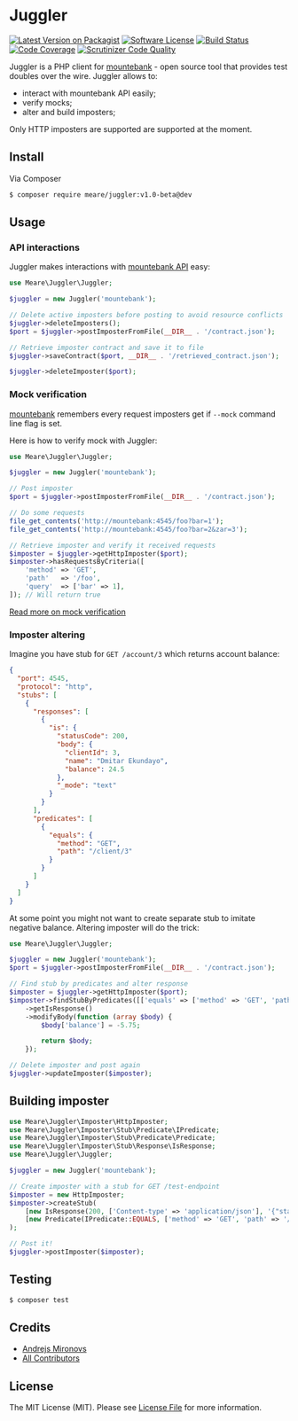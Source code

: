 # Juggler

[![Latest Version on Packagist][ico-packagist]][link-packagist]
[![Software License][ico-license]](LICENSE.md)
[![Build Status][ico-build]][link-build]
[![Code Coverage][ico-coverage]][link-coverage]
[![Scrutinizer Code Quality][ico-code-quality]][link-code-quality]

Juggler is a PHP client for [mountebank](http://www.mbtest.org/) - open source tool that provides test doubles over the wire. Juggler allows to:

* interact with mountebank API easily;
* verify mocks;
* alter and build imposters;

Only HTTP imposters are supported are supported at the moment.

## Install

Via Composer

``` bash
$ composer require meare/juggler:v1.0-beta@dev
```

## Usage
### API interactions
Juggler makes interactions with [mountebank API](http://www.mbtest.org/docs/api/overview) easy:
``` php
use Meare\Juggler\Juggler;

$juggler = new Juggler('mountebank');

// Delete active imposters before posting to avoid resource conflicts
$juggler->deleteImposters();
$port = $juggler->postImposterFromFile(__DIR__ . '/contract.json');

// Retrieve imposter contract and save it to file
$juggler->saveContract($port, __DIR__ . '/retrieved_contract.json');

$juggler->deleteImposter($port);
```
### Mock verification
[mountebank](http://www.mbtest.org/) remembers every request imposters get if `--mock` command line flag is set.

Here is how to verify mock with Juggler:
```php
use Meare\Juggler\Juggler;

$juggler = new Juggler('mountebank');

// Post imposter
$port = $juggler->postImposterFromFile(__DIR__ . '/contract.json');

// Do some requests
file_get_contents('http://mountebank:4545/foo?bar=1');
file_get_contents('http://mountebank:4545/foo?bar=2&zar=3');

// Retrieve imposter and verify it received requests
$imposter = $juggler->getHttpImposter($port);
$imposter->hasRequestsByCriteria([
    'method' => 'GET',
    'path'   => '/foo',
    'query'  => ['bar' => 1],
]); // Will return true
```
[Read more on mock verification](http://www.mbtest.org/docs/api/mocks)
### Imposter altering
Imagine you have stub for `GET /account/3` which returns account balance:
```json
{
  "port": 4545,
  "protocol": "http",
  "stubs": [
    {
      "responses": [
        {
          "is": {
            "statusCode": 200,
            "body": {
              "clientId": 3,
              "name": "Dmitar Ekundayo",
              "balance": 24.5
            },
            "_mode": "text"
          }
        }
      ],
      "predicates": [
        {
          "equals": {
            "method": "GET",
            "path": "/client/3"
          }
        }
      ]
    }
  ]
}
```
At some point you might not want to create separate stub to imitate negative balance. Altering imposter will do the trick:
```php
use Meare\Juggler\Juggler;

$juggler = new Juggler('mountebank');
$port = $juggler->postImposterFromFile(__DIR__ . '/contract.json');

// Find stub by predicates and alter response
$imposter = $juggler->getHttpImposter($port);
$imposter->findStubByPredicates([['equals' => ['method' => 'GET', 'path' => '/account/3']]])
    ->getIsResponse()
    ->modifyBody(function (array $body) {
        $body['balance'] = -5.75;

        return $body;
    });

// Delete imposter and post again
$juggler->updateImposter($imposter);
```
## Building imposter
```php
use Meare\Juggler\Imposter\HttpImposter;
use Meare\Juggler\Imposter\Stub\Predicate\IPredicate;
use Meare\Juggler\Imposter\Stub\Predicate\Predicate;
use Meare\Juggler\Imposter\Stub\Response\IsResponse;
use Meare\Juggler\Juggler;

$juggler = new Juggler('mountebank');

// Create imposter with a stub for GET /test-endpoint
$imposter = new HttpImposter;
$imposter->createStub(
    [new IsResponse(200, ['Content-type' => 'application/json'], '{"status":200}')],
    [new Predicate(IPredicate::EQUALS, ['method' => 'GET', 'path' => '/test-endpoint'])]
);

// Post it!
$juggler->postImposter($imposter);

```
## Testing

``` bash
$ composer test
```

## Credits

- [Andrejs Mironovs][link-author]
- [All Contributors][link-contributors]

## License

The MIT License (MIT). Please see [License File](LICENSE.md) for more information.

[ico-packagist]: https://img.shields.io/packagist/v/meare/juggler.svg?style=flat-square
[ico-license]: https://img.shields.io/badge/license-MIT-brightgreen.svg?style=flat-square
[ico-build]: https://scrutinizer-ci.com/g/meare/juggler/badges/build.png?b=master
[ico-coverage]: https://scrutinizer-ci.com/g/meare/juggler/badges/coverage.png?b=master
[ico-code-quality]: https://scrutinizer-ci.com/g/meare/juggler/badges/quality-score.png?b=master

[link-packagist]: https://packagist.org/packages/meare/juggler
[link-build]: https://scrutinizer-ci.com/g/meare/juggler/build-status/master
[link-coverage]: https://scrutinizer-ci.com/g/meare/juggler/?branch=master
[link-code-quality]: https://scrutinizer-ci.com/g/meare/juggler/?branch=master

[link-author]: https://github.com/meare
[link-contributors]: ../../contributors